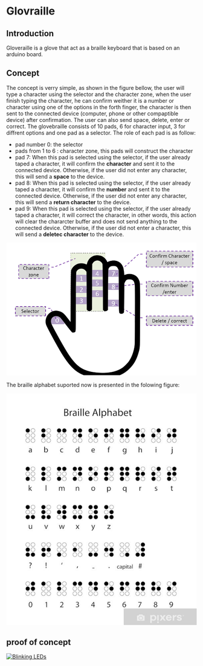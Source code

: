 # Glovraille

## Introduction

Gloveraille is a glove that act as a  braille keyboard that is based on an arduino board. 

## Concept

The concept is verry simple, as shown in the figure bellow, the user will type a character using the selector and the character zone, when the user finish typing the character, he can confirm weither it is a number or character using one of the options in the forth finger, the character is then sent to the connected device (computer, phone or other compaptible device) after confirmation. The user can also send space, delete, enter or correct.
The glovebraille consists of 10 pads, 6 for character input, 3 for diffrent options and one pad as a selector. The role of each pad is as follow:
* pad number 0: the selector
* pads from 1 to 6 : character zone, this pads will construct the character
* pad 7: When this pad is selected using the selector, if the user already taped a character, it will confirm the **character** and sent it to the connected device. Otherwise, if the user did not enter any character, this will send a **space** to the device.
* pad 8: When this pad is selected using the selector, if the user already taped a character, it will confirm the **number** and sent it to the connected device. Otherwise, if the user did not enter any character, this will send a **return character**   to the device.
* pad 9: When this pad is selected using the selector, if the user already taped a character, it will correct the character, in other words, this action will clear the chararcter buffer and does not send anything to the connected device. Otherwise, if the user did not enter a character, this will send a **deletec character** to the device.

![Gloveraille schema](Schema.png)

The braille alphabet suported now is presented in the folowing figure:

![Braille alphabet](braille-alphabet.jpeg#center)
 


## proof of concept

[![Blinking LEDs](http://img.youtube.com/vi/Om23hgbdo2s/0.jpg)](https://youtu.be/Om23hgbdo2s "Glovraille: another braille keyboard")
